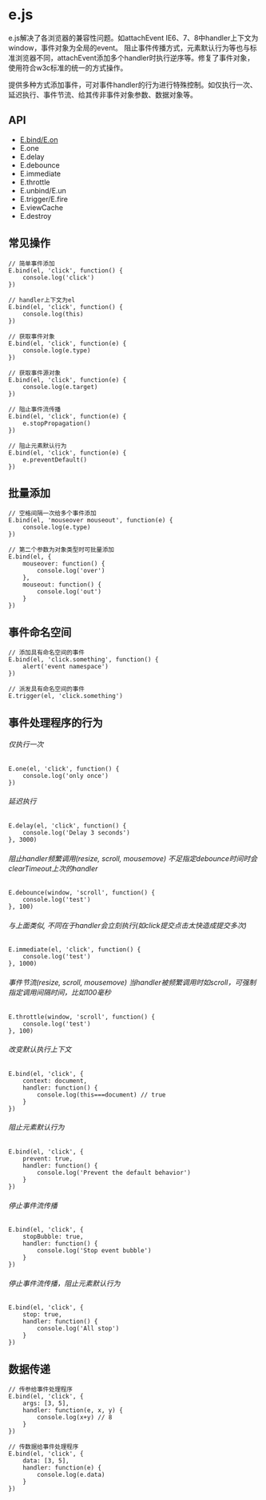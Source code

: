 # e.js

e.js解决了各浏览器的兼容性问题。如attachEvent IE6、7、8中handler上下文为window，事件对象为全局的event。
阻止事件传播方式，元素默认行为等也与标准浏览器不同，attachEvent添加多个handler时执行逆序等。修复了事件对象，使用符合w3c标准的统一的方式操作。

提供多种方式添加事件，可对事件handler的行为进行特殊控制。如仅执行一次、延迟执行、事件节流、给其传非事件对象参数、数据对象等。

## API

+ [E.bind/E.on]('')
+ E.one
+ E.delay
+ E.debounce
+ E.immediate
+ E.throttle
+ E.unbind/E.un
+ E.trigger/E.fire
+ E.viewCache
+ E.destroy


## 常见操作

	// 简单事件添加
	E.bind(el, 'click', function() {
		console.log('click')
	})

	// handler上下文为el
	E.bind(el, 'click', function() {
		console.log(this)
	})

	// 获取事件对象
	E.bind(el, 'click', function(e) {
		console.log(e.type)
	})

	// 获取事件源对象
	E.bind(el, 'click', function(e) {
		console.log(e.target)
	})
	
	// 阻止事件流传播
	E.bind(el, 'click', function(e) {
		e.stopPropagation()
	})
	
	// 阻止元素默认行为
	E.bind(el, 'click', function(e) {
		e.preventDefault()
	})
	

## 批量添加

	// 空格间隔一次给多个事件添加
	E.bind(el, 'mouseover mouseout', function(e) {
		console.log(e.type)
	})
	
	// 第二个参数为对象类型时可批量添加
	E.bind(el, {
		mouseover: function() {
			console.log('over')
		},
		mouseout: function() {
			console.log('out')
		}
	})
	
## 事件命名空间

	// 添加具有命名空间的事件
	E.bind(el, 'click.something', function() {
		alert('event namespace')
	})

	// 派发具有命名空间的事件
	E.trigger(el, 'click.something')

## 事件处理程序的行为

###### 仅执行一次
	E.one(el, 'click', function() {
		console.log('only once')
	})
	
###### 延迟执行
	E.delay(el, 'click', function() {
		console.log('Delay 3 seconds')
	}, 3000)

###### 阻止handler频繁调用(resize, scroll, mousemove) 不足指定debounce时间时会clearTimeout上次的handler
	E.debounce(window, 'scroll', function() {
		console.log('test')
	}, 100)

###### 与上面类似, 不同在于handler会立刻执行(如click提交点击太快造成提交多次)
	E.immediate(el, 'click', function() {
		console.log('test')
	}, 1000)

###### 事件节流(resize, scroll, mousemove) 当handler被频繁调用时如scroll，可强制指定调用间隔时间，比如100毫秒
	E.throttle(window, 'scroll', function() {
		console.log('test')
	}, 100)
	
###### 改变默认执行上下文
	E.bind(el, 'click', {
		context: document,
		handler: function() {
			console.log(this===document) // true
		}
	})
		
###### 阻止元素默认行为
	E.bind(el, 'click', {
		prevent: true,
		handler: function() {
			console.log('Prevent the default behavior')
		}
	})

###### 停止事件流传播
	E.bind(el, 'click', {
		stopBubble: true,
		handler: function() {
			console.log('Stop event bubble')
		}
	})
	
###### 停止事件流传播，阻止元素默认行为
	E.bind(el, 'click', {
		stop: true,
		handler: function() {
			console.log('All stop')
		}
	})
	
## 数据传递

	// 传参给事件处理程序
	E.bind(el, 'click', {
		args: [3, 5],
		handler: function(e, x, y) {
			console.log(x+y) // 8
		}
	})
	
	// 传数据给事件处理程序
	E.bind(el, 'click', {
		data: [3, 5],
		handler: function(e) {
			console.log(e.data)
		}
	})

